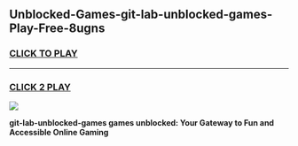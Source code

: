 
## Unblocked-Games-git-lab-unblocked-games-Play-Free-8ugns
<h3>
<a href="https://premium76.site?title=git-lab-unblocked-games&ref=22A">CLICK TO PLAY</a></h3>
<hr>

<h3>
<a href="https://premium76.site?title=git-lab-unblocked-games&ref=22A">CLICK 2 PLAY</a>
  
</h3>

<a href="https://premium76.site?title=git-lab-unblocked-games&ref=22A"><img src="https://clearcache.store/games.png"></a>


**git-lab-unblocked-games games unblocked: Your Gateway to Fun and Accessible Online Gaming**
